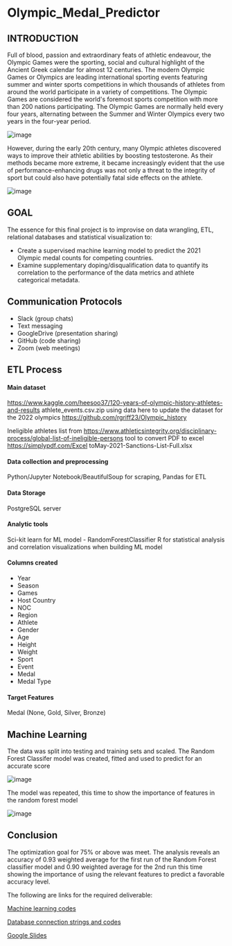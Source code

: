 # Olympic_Medal_Predictor

## INTRODUCTION


Full of blood, passion and extraordinary feats of athletic endeavour, the Olympic Games were the sporting, social and cultural highlight of the Ancient Greek calendar for almost 12 centuries. The modern Olympic Games or Olympics are leading international sporting events featuring summer and winter sports competitions in which thousands of athletes from around the world participate in a variety of competitions. The Olympic Games are considered the world's foremost sports competition with more than 200 nations participating. The Olympic Games are normally held every four years, alternating between the Summer and Winter Olympics every two years in the four-year period.

![image](https://user-images.githubusercontent.com/78067427/125239768-2609c880-e2b7-11eb-95e8-08cd3dfa7ced.png)

However, during the early 20th century, many Olympic athletes discovered ways to improve their athletic abilities by boosting testosterone. As their methods became more extreme, it became increasingly evident that the use of performance-enhancing drugs was not only a threat to the integrity of sport but could also have potentially fatal side effects on the athlete.

![image](https://user-images.githubusercontent.com/78067427/125240046-8dc01380-e2b7-11eb-9a4a-d78bf209be8c.png)

## GOAL

The essence for this final project is to improvise on data wrangling, ETL, relational databases and statistical visualization to:
  - Create a supervised machine learning model to predict the 2021 Olympic medal counts for competing countries. 
  - Examine supplementary doping/disqualification data to quantify its correlation to the performance of the data metrics and athlete categorical metadata.

## Communication Protocols

  - Slack (group chats)
  - Text messaging
  - GoogleDrive (presentation sharing)
  - GitHub (code sharing)
  - Zoom (web meetings)

## ETL Process

#### Main dataset 

https://www.kaggle.com/heesoo37/120-years-of-olympic-history-athletes-and-results athlete_events.csv.zip using data here to update the dataset for the 2022 olympics https://github.com/rgriff23/Olympic_history

Ineligible athletes list from https://www.athleticsintegrity.org/disciplinary-process/global-list-of-ineligible-persons tool to convert PDF to excel https://simplypdf.com/Excel toMay-2021-Sanctions-List-Full.xlsx

#### Data collection and preprocessing

Python/Jupyter Notebook/BeautifulSoup for scraping, Pandas for ETL

#### Data Storage

PostgreSQL server

#### Analytic tools

Sci-kit learn for ML model - RandomForestClassifier
R for statistical analysis and correlation visualizations when building ML model

#### Columns created
  - Year
  - Season
  - Games
  - Host Country
  - NOC
  - Region
  - Athlete
  - Gender
  - Age
  - Height
  - Weight
  - Sport
  - Event
  - Medal
  - Medal Type

#### Target Features 
Medal (None, Gold, Silver, Bronze)

## Machine Learning

The data was split into testing and training sets and scaled. The Random Forest Classifer model was created, fitted and used to predict for an accurate score

![image](https://user-images.githubusercontent.com/78067427/125244463-5f453700-e2bd-11eb-9114-40392ae6b6c7.png)

The model was repeated, this time to show the importance of features in the random forest model

![image](https://user-images.githubusercontent.com/78067427/125245032-0de97780-e2be-11eb-973e-80ecfe9ff56b.png)

## Conclusion

The optimization goal for 75% or above was meet. The analysis reveals an accuracy of 0.93 weighted average for the first run of the Random Forest classifier model and 0.90 weighted average for the 2nd run this time showing the importance of using the relevant features to predict a favorable accuracy level.

The following are links for the required deliverable: 

[Machine learning codes](https://github.com/Owen-Doc/Olympic_Medal_Predictor/tree/Carly)

[Database connection strings and codes](https://github.com/Owen-Doc/Olympic_Medal_Predictor/tree/OwensBranch)

[Google Slides](https://docs.google.com/presentation/d/13BkwpaAfonPbkYUwHNgPaWav6qAYV6PfYI1Y0RyVfMI/edit#slide=id.gc6f73a04f_0_0)


